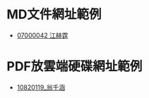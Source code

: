 # MD文件網址範例
- [07000042 江赫霆](https://hackmd.io/@Cliff0317/HyeFQfi9O)
# PDF放雲端硬碟網址範例
- [10820119_翁千涵](https://drive.google.com/file/d/1CH_RHNJD_AKTHapqJ9pMEgKRne_FZ7vc/view?usp=sharing)

